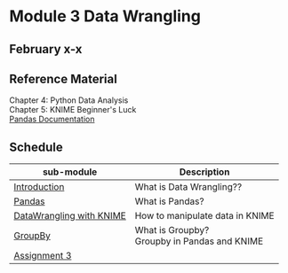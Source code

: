 # Module 3 Data Wrangling 

## February x-x

## Reference Material

Chapter 4: Python Data Analysis  
Chapter 5: KNIME Beginner's Luck  
[Pandas Documentation](https://pandas.pydata.org/)  

## Schedule


| sub-module|Description|
|---|---|
|[Introduction](https://bnorthan.github.io/inf-428-data-analytics-online/Module3/Introduction) | What is Data Wrangling?? |
|[Pandas](https://bnorthan.github.io/inf-428-data-analytics-online/Module3/Pandas) | What is Pandas? |
|[DataWrangling with KNIME](https://bnorthan.github.io/inf-428-data-analytics-online/Module3/KNIME) | How to manipulate data in KNIME |
|[GroupBy](https://bnorthan.github.io/inf-428-data-analytics-online/Module3/GroupBy) | What is Groupby?<br> Groupby in Pandas and KNIME |
|[Assignment 3](https://bnorthan.github.io/inf-428-data-analytics-online/Module3/Assignment3) |  |